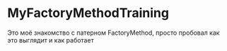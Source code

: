# MyFactoryMethodTraining
Это моё знакомство с патерном FactoryMethod, просто пробовал
как это выглядит и как работает
